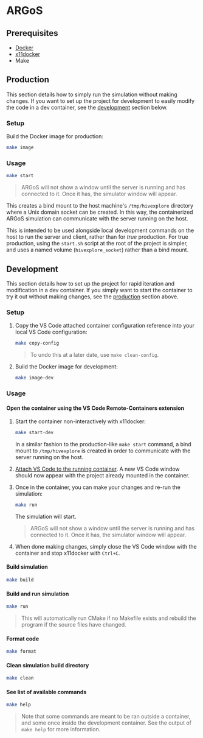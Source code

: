 # ARGoS

## Prerequisites

- [Docker](https://docs.docker.com/engine/install/)
- [x11docker](https://github.com/mviereck/x11docker)
- Make

## Production

This section details how to simply run the simulation without making changes. If you want to set up the project for development to easily modify the code in a dev container, see the [development](#development) section below.

### Setup

Build the Docker image for production:

```sh
make image
```

### Usage

```sh
make start
```

> ARGoS will not show a window until the server is running and has connected to it. Once it has, the simulator window will appear.

This creates a bind mount to the host machine's `/tmp/hivexplore` directory where a Unix domain socket can be created. In this way, the containerized ARGoS simulation can communicate with the server running on the host.

This is intended to be used alongside local development commands on the host to run the server and client, rather than for *true* production. For true production, using the `start.sh` script at the root of the project is simpler, and uses a named volume (`hivexplore_socket`) rather than a bind mount.

## Development

This section details how to set up the project for rapid iteration and modification in a dev container. If you simply want to start the container to try it out without making changes, see the [production](#production) section above.

### Setup

1. Copy the VS Code attached container configuration reference into your local VS Code configuration:

    ```sh
    make copy-config
    ```

    > To undo this at a later date, use `make clean-config`.

2. Build the Docker image for development:

    ```sh
    make image-dev
    ```

### Usage

#### Open the container using the VS Code Remote-Containers extension

1. Start the container non-interactively with x11docker:

    ```sh
    make start-dev
    ```

    In a similar fashion to the production-like `make start` command, a bind mount to `/tmp/hivexplore` is created in order to communicate with the server running on the host.

2. [Attach VS Code to the running container](https://code.visualstudio.com/docs/remote/attach-container). A new VS Code window should now appear with the project already mounted in the container.

3. Once in the container, you can make your changes and re-run the simulation:

    ```sh
    make run
    ```

    The simulation will start.

    > ARGoS will not show a window until the server is running and has connected to it. Once it has, the simulator window will appear.

4. When done making changes, simply close the VS Code window with the container and stop x11docker with `Ctrl+C`.

#### Build simulation

```sh
make build
```

#### Build and run simulation

```sh
make run
```

> This will automatically run CMake if no Makefile exists and rebuild the program if the source files have changed.

#### Format code

```sh
make format
```

#### Clean simulation build directory

```sh
make clean
```

#### See list of available commands

```sh
make help
```

> Note that some commands are meant to be ran outside a container, and some once inside the development container. See the output of `make help` for more information.
